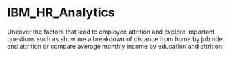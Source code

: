 # IBM_HR_Analytics
Uncover the factors that lead to employee attrition and explore important questions such as show me a breakdown of distance from home by job role and attrition or compare average monthly income by education and attrition.
